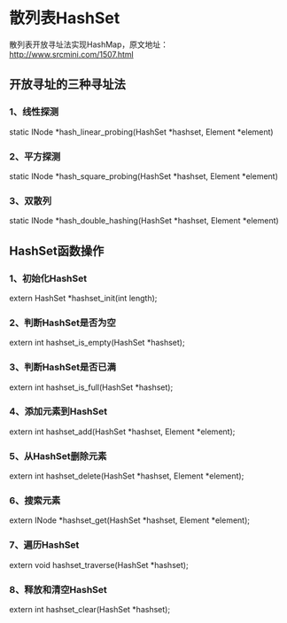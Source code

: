 # 散列表HashSet
散列表开放寻址法实现HashMap，原文地址：http://www.srcmini.com/1507.html  

## 开放寻址的三种寻址法
### 1、线性探测
static INode *hash_linear_probing(HashSet *hashset, Element *element)

### 2、平方探测
static INode *hash_square_probing(HashSet *hashset, Element *element)

### 3、双散列
static INode *hash_double_hashing(HashSet *hashset, Element *element)


## HashSet函数操作
### 1、初始化HashSet
extern HashSet *hashset_init(int length);

### 2、判断HashSet是否为空
extern int hashset_is_empty(HashSet *hashset);

### 3、判断HashSet是否已满
extern int hashset_is_full(HashSet *hashset);

### 4、添加元素到HashSet
extern int hashset_add(HashSet *hashset, Element *element);

### 5、从HashSet删除元素
extern int hashset_delete(HashSet *hashset, Element *element);

### 6、搜索元素
extern INode *hashset_get(HashSet *hashset, Element *element);

### 7、遍历HashSet
extern void hashset_traverse(HashSet *hashset);

### 8、释放和清空HashSet
extern int hashset_clear(HashSet *hashset);
